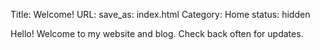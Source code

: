 Title: Welcome!
URL:
save_as: index.html
Category: Home
status: hidden

Hello! Welcome to my website and blog. Check back often for updates. 


